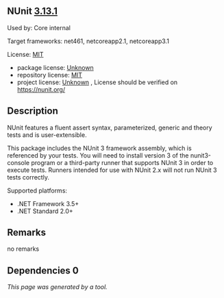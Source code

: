 NUnit [3.13.1](https://www.nuget.org/packages/NUnit/3.13.1)
--------------------

Used by: Core internal

Target frameworks: net461, netcoreapp2.1, netcoreapp3.1

License: [MIT](../../../../licenses/mit) 

- package license: [Unknown]() 
- repository license: [MIT](https://github.com/nunit/nunit) 
- project license: [Unknown](https://nunit.org/) , License should be verified on https://nunit.org/

Description
-----------
NUnit features a fluent assert syntax, parameterized, generic and theory tests and is user-extensible.

This package includes the NUnit 3 framework assembly, which is referenced by your tests. You will need to install version 3 of the nunit3-console program or a third-party runner that supports NUnit 3 in order to execute tests. Runners intended for use with NUnit 2.x will not run NUnit 3 tests correctly.

Supported platforms:
- .NET Framework 3.5+
- .NET Standard 2.0+

Remarks
-----------
no remarks


Dependencies 0
-----------


*This page was generated by a tool.*
